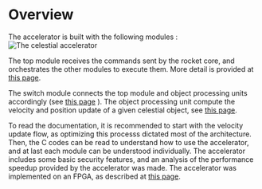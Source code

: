 # Overview

The accelerator is built with the following modules : 
![The celestial accelerator](image.png)


The top module receives the commands sent by the rocket core, and orchestrates the other modules to execute them. More detail is provided at [this page](celestial-top-module.md).

The switch module connects the top module and object processing units accordingly (see [this page](switch-module.md) ). The object processing unit compute the velocity and position update of a given celestial object, see [this page](object-processing-unit.md).

To read the documentation, it is recommended to start with the velocity update flow, as optimizing this processs dictated most of the architecture. Then, the C codes can be read to understand how to use the accelerator, and at last each module can be understood individually. The accelerator includes some basic security features, and an analysis of the performance speedup provided by the accelerator was made. The accelerator was implemented on an FPGA, as described at [this page](../FPGA.md).